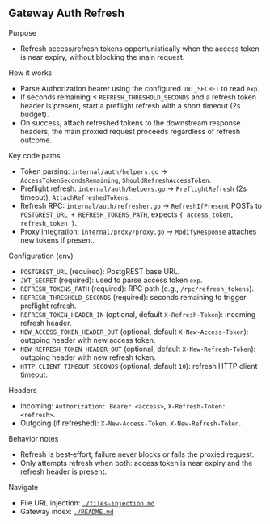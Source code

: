 ## Gateway Auth Refresh

Purpose

- Refresh access/refresh tokens opportunistically when the access token is near expiry, without blocking the main request.

How it works

- Parse Authorization bearer using the configured `JWT_SECRET` to read `exp`.
- If seconds remaining ≤ `REFRESH_THRESHOLD_SECONDS` and a refresh token header is present, start a preflight refresh with a short timeout (2s budget).
- On success, attach refreshed tokens to the downstream response headers; the main proxied request proceeds regardless of refresh outcome.

Key code paths

- Token parsing: `internal/auth/helpers.go` → `AccessTokenSecondsRemaining`, `ShouldRefreshAccessToken`.
- Preflight refresh: `internal/auth/helpers.go` → `PreflightRefresh` (2s timeout), `AttachRefreshedTokens`.
- Refresh RPC: `internal/auth/refresher.go` → `RefreshIfPresent` POSTs to `POSTGREST_URL + REFRESH_TOKENS_PATH`, expects `{ access_token, refresh_token }`.
- Proxy integration: `internal/proxy/proxy.go` → `ModifyResponse` attaches new tokens if present.

Configuration (env)

- `POSTGREST_URL` (required): PostgREST base URL.
- `JWT_SECRET` (required): used to parse access token `exp`.
- `REFRESH_TOKENS_PATH` (required): RPC path (e.g., `/rpc/refresh_tokens`).
- `REFRESH_THRESHOLD_SECONDS` (required): seconds remaining to trigger preflight refresh.
- `REFRESH_TOKEN_HEADER_IN` (optional, default `X-Refresh-Token`): incoming refresh header.
- `NEW_ACCESS_TOKEN_HEADER_OUT` (optional, default `X-New-Access-Token`): outgoing header with new access token.
- `NEW_REFRESH_TOKEN_HEADER_OUT` (optional, default `X-New-Refresh-Token`): outgoing header with new refresh token.
- `HTTP_CLIENT_TIMEOUT_SECONDS` (optional, default `10`): refresh HTTP client timeout.

Headers

- Incoming: `Authorization: Bearer <access>`, `X-Refresh-Token: <refresh>`.
- Outgoing (if refreshed): `X-New-Access-Token`, `X-New-Refresh-Token`.

Behavior notes

- Refresh is best‑effort; failure never blocks or fails the proxied request.
- Only attempts refresh when both: access token is near expiry and the refresh header is present.

Navigate

- File URL injection: [`./files-injection.md`](./files-injection.md)
- Gateway index: [`./README.md`](./README.md)
